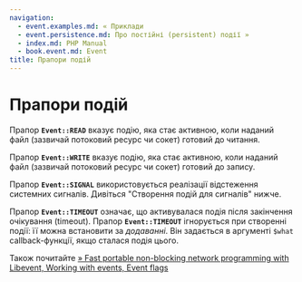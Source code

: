```yaml
---
navigation:
  - event.examples.md: « Приклади
  - event.persistence.md: Про постійні (persistent) події »
  - index.md: PHP Manual
  - book.event.md: Event
title: Прапори подій
---
```

# Прапори подій

Прапор **`Event::READ`** вказує подію, яка стає активною, коли наданий файл (зазвичай потоковий ресурс чи сокет) готовий до читання.

Прапор **`Event::WRITE`** вказує подію, яка стає активною, коли наданий файл (зазвичай потоковий ресурс чи сокет) готовий до запису.

Прапор **`Event::SIGNAL`** використовується реалізації відстеження системних сигналів. Дивіться "Створення подій для сигналів" нижче.

Прапор **`Event::TIMEOUT`** означає, що активувалася подія після закінчення очікування (timeout). Прапор **`Event::TIMEOUT`** ігнорується при створенні події: її можна встановити за *додаванні*. Він задається в аргументі `$what` callback-функції, якщо сталася подія цього.

Також почитайте [» Fast portable non-blocking network programming with Libevent, Working with events, Event flags](http://www.wangafu.net/~nickm/libevent-book/Ref4_event.md#_the_event_flags)
